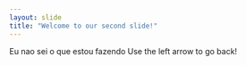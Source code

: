 ```yaml
---
layout: slide
title: "Welcome to our second slide!"
---
```

Eu nao sei o que estou fazendo
Use the left arrow to go back!
